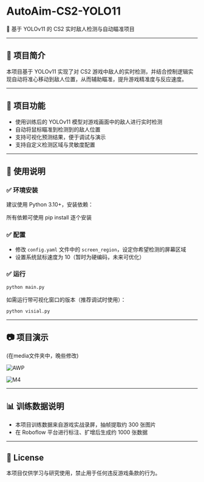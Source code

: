 # AutoAim-CS2-YOLO11

🎯 基于 YOLOv11 的 CS2 实时敌人检测与自动瞄准项目

---

## 📌 项目简介

本项目基于 YOLOv11 实现了对 CS2 游戏中敌人的实时检测，并结合控制逻辑实现自动将准心移动到敌人位置，从而辅助瞄准，提升游戏精准度与反应速度。

---

## 🚀 项目功能

- 使用训练后的 YOLOv11 模型对游戏画面中的敌人进行实时检测  
- 自动将鼠标瞄准到检测到的敌人位置  
- 支持可视化预测结果，便于调试与演示  
- 支持自定义检测区域与灵敏度配置

---


## 🧩 使用说明

### ✅ 环境安装

建议使用 Python 3.10+，安装依赖：

所有依赖可使用 pip install 逐个安装

### ✅ 配置

- 修改 `config.yaml` 文件中的 `screen_region`，设定你希望检测的屏幕区域  
- 设置系统鼠标速度为 10（暂时为硬编码，未来可优化）

### ✅ 运行

```bash
python main.py
```

如需运行带可视化窗口的版本（推荐调试时使用）：

```bash
python visial.py
```

---

## 📷 项目演示

(在media文件夹中，晚些修改)

![AWP](media/AWP.gif)

![M4](media/M4.gif)

---

## 📊 训练数据说明

- 本项目训练数据来自游戏实战录屏，抽帧提取约 300 张图片  
- 在 Roboflow 平台进行标注、扩增后生成约 1000 张数据  


---

## 📄 License

本项目仅供学习与研究使用，禁止用于任何违反游戏条款的行为。
